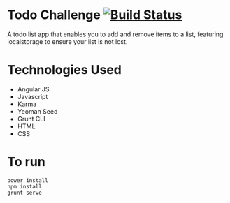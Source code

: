 
# Todo Challenge [![Build Status](https://travis-ci.org/katebeavis/todo_challenge.svg?branch=master)](https://travis-ci.org/katebeavis/todo_challenge)

A todo list app that enables you to add and remove items to a list, featuring localstorage to ensure your list is not lost.

# Technologies Used

- Angular JS
- Javascript
- Karma
- Yeoman Seed
- Grunt CLI
- HTML
- CSS

# To run

```
bower install
npm install
grunt serve
```
